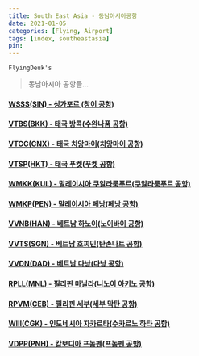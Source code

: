 ```yaml
---
title: South East Asia - 동남아시아공항
date: 2021-01-05
categories: [Flying, Airport]
tags: [index, southeastasia]
pin:
---
```


`FlyingDeuk's`
>동남아시아 공항들... <br>

#### [WSSS(SIN) - 싱가포르 (창이 공항)](/posts/WSSS-SIN/)

#### [VTBS(BKK) - 태국 방콕(수완나품 공항)](/posts/VTBS-BKK/)

#### [VTCC(CNX) - 태국 치앙마이(치앙마이 공항)](/posts/VTCC-CNX/)

#### [VTSP(HKT) - 태국 푸켓(푸켓 공항)](/posts/VTSP-HKT/)

#### [WMKK(KUL) - 말레이시아 쿠알라룸푸르(쿠알라룸푸르 공항)](/posts/WMKK-KUL/)

#### [WMKP(PEN) - 말레이시아 페낭(페낭 공항)](/posts/WMKP-PEN/)

#### [VVNB(HAN) - 베트남 하노이(노이바이 공항)](/posts/VVNB-HAN/)

#### [VVTS(SGN) - 베트남 호찌민(탄손나트 공항)](/posts/VVTS-SGN/)

#### [VVDN(DAD) - 베트남 다낭(다낭 공항)](/posts/VVND-DAD/)

#### [RPLL(MNL) - 필리핀 마닐라(니노이 아키노 공항)](/posts/RPLL-MNL/)

#### [RPVM(CEB) - 필리핀 세부(세부 막탄 공항)](/posts/RPVM-CEB/)

#### [WIII(CGK) - 인도네시아 자카르타(수카르노 하타 공항)](/posts/WIII-CGK/)

#### [VDPP(PNH) - 캄보디아 프놈펜(프놈펜 공항)](/posts/VDPP-PNH/)
